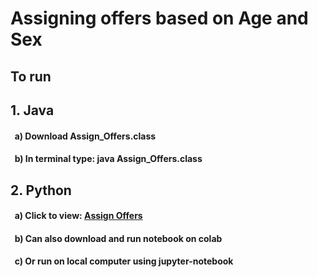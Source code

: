 # Assigning offers based on Age and Sex

## To run

## 1. Java
#### &nbsp;&nbsp;a) Download Assign_Offers.class
#### &nbsp;&nbsp;b) In terminal type: java Assign_Offers.class

## 2. Python
#### &nbsp;&nbsp;a) Click to view: <a href="https://github.com/Clark-Whitehead/opt-intelligence/blob/main/Assign_Offers.ipynb"> Assign Offers </a>
#### &nbsp;&nbsp;b) Can also download and run notebook on colab
#### &nbsp;&nbsp;c) Or run on local computer using jupyter-notebook
